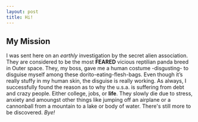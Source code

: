 ```yaml
---
layout: post
title: Hi!
---
```


## My Mission

I was sent here on an *earthly* investigation by the secret alien association. They are considered to be the most **FEARED** vicious reptilian panda breed in Outer space. They, my boss, gave me a human costume -disgusting- to disguise myself among these dorito-eating-flesh-bags. Even though it’s really stuffy in my human skin, the disguise is really working. As always, I successfully found the reason as to why the u.s.a. is suffering from debt and crazy people. Either college, jobs, or **life**. They slowly die due to stress, anxiety and amoungst other things like jumping off an airplane or a cannonball from a mountain to a lake or body of water.
  There's still more to be discovered. *Bye!*
